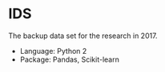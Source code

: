 # IDS
The backup data set for the research in 2017.

* Language: Python 2  
* Package: Pandas, Scikit-learn  
